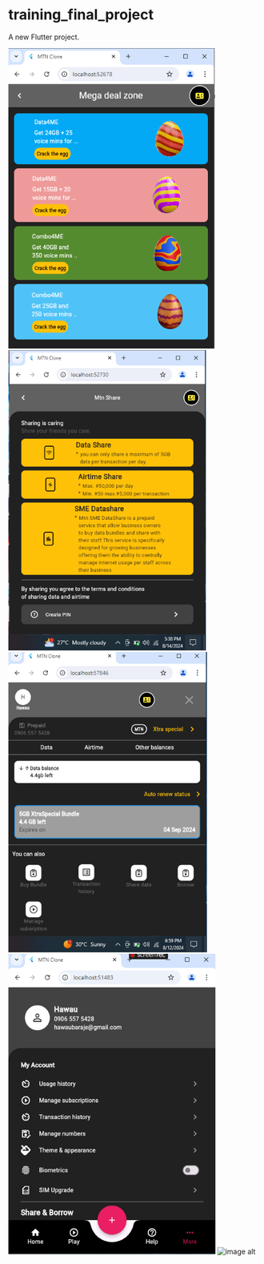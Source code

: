 # training_final_project

A new Flutter project.

 ![image alt](https://github.com/Zackcodder/training_final_project/blob/45b663afd9685e9c8aba3f25d2c76ca7eecdad93/mega%20deal%20screen.png) ![image alt](https://github.com/Zackcodder/training_final_project/blob/f94d6845f3c4cf1036325fc83a8dcc591ab4f3b4/mtn%20share.png) ![image alt](https://github.com/Zackcodder/training_final_project/blob/b64a397362ec96de37f6de109d2f028aa8b68227/prepaid%20screen.png) ![image alt](https://github.com/Zackcodder/training_final_project/blob/c5cf63e3ba331fc3d29381e006753116c6a5eb5e/screen.png) ![image alt]()
